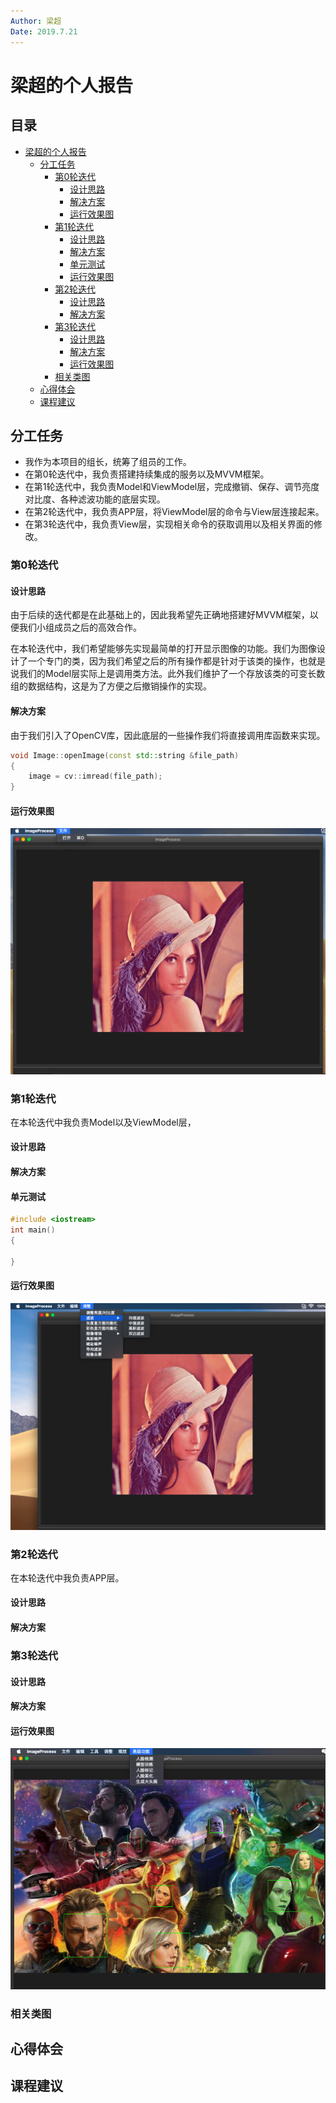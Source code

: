 ```yaml
---
Author: 梁超
Date: 2019.7.21
---
```



# 梁超的个人报告

## 目录
- [梁超的个人报告](#梁超的个人报告)
    - [分工任务](#分工任务)
        - [第0轮迭代](#第0轮迭代)
            - [设计思路](#第0轮迭代)
            - [解决方案](#第0轮迭代)
            - [运行效果图](#第0轮迭代)
        - [第1轮迭代](#第1轮迭代)
            - [设计思路](#第1轮迭代)
            - [解决方案](#第1轮迭代)
            - [单元测试](#第1轮迭代)
            - [运行效果图](#第1轮迭代)
        - [第2轮迭代](#第2轮迭代)
            - [设计思路](#第2轮迭代)
            - [解决方案](#第2轮迭代)
        - [第3轮迭代](#第3轮迭代)
            - [设计思路](#第3轮迭代)
            - [解决方案](#第3轮迭代)
            - [运行效果图](#第3轮迭代)
        - [相关类图](#相关类图)
    - [心得体会](#心得体会)
    - [课程建议](#课程建议)

## 分工任务

- 我作为本项目的组长，统筹了组员的工作。
- 在第0轮迭代中，我负责搭建持续集成的服务以及MVVM框架。
- 在第1轮迭代中，我负责Model和ViewModel层，完成撤销、保存、调节亮度对比度、各种滤波功能的底层实现。
- 在第2轮迭代中，我负责APP层，将ViewModel层的命令与View层连接起来。
- 在第3轮迭代中，我负责View层，实现相关命令的获取调用以及相关界面的修改。

### 第0轮迭代

#### 设计思路

由于后续的迭代都是在此基础上的，因此我希望先正确地搭建好MVVM框架，以便我们小组成员之后的高效合作。

在本轮迭代中，我们希望能够先实现最简单的打开显示图像的功能。我们为图像设计了一个专门的类，因为我们希望之后的所有操作都是针对于该类的操作，也就是说我们的Model层实际上是调用类方法。此外我们维护了一个存放该类的可变长数组的数据结构，这是为了方便之后撤销操作的实现。

#### 解决方案

由于我们引入了OpenCV库，因此底层的一些操作我们将直接调用库函数来实现。

```c++
void Image::openImage(const std::string &file_path)
{
    image = cv::imread(file_path);
}
```

#### 运行效果图

![第0轮迭代](../image/7.png)

### 第1轮迭代

在本轮迭代中我负责Model以及ViewModel层，

#### 设计思路

#### 解决方案

#### 单元测试

```c++
#include <iostream>
int main()
{
  
}
```

#### 运行效果图

![第1轮迭代](../image/10.png)

### 第2轮迭代

在本轮迭代中我负责APP层。

#### 设计思路

#### 解决方案

### 第3轮迭代

#### 设计思路

#### 解决方案

#### 运行效果图

![第三轮迭代](../image/38.png)

### 相关类图

## 心得体会

## 课程建议
```

```